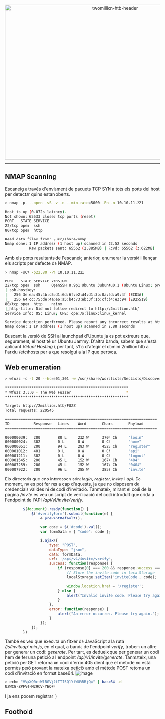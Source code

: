 <p align="center">
  <img src="https://github.com/user-attachments/assets/67d6ce83-549a-4d19-bf3f-9e20ff2fb6bb" alt="twomillion-htb-header" width="700" height="500">
</p>

---
## NMAP Scanning
Escaneig a través d'enviament de paquets TCP SYN a tots els ports del host per detectar quins estan oberts.
````bash
> nmap -p- --open -sS -v -n --min-rate=5000 -Pn -n 10.10.11.221

Host is up (0.072s latency).
Not shown: 65533 closed tcp ports (reset)
PORT   STATE SERVICE
22/tcp open  ssh
80/tcp open  http

Read data files from: /usr/share/nmap
Nmap done: 1 IP address (1 host up) scanned in 12.52 seconds
           Raw packets sent: 65562 (2.885MB) | Rcvd: 65562 (2.622MB)
````
Amb els ports resultants de l'escaneig anterior, enumerar la versió i llençar els scripts per defecte de NMAP.
````bash
> nmap -sCV -p22,80 -Pn 10.10.11.221

PORT   STATE SERVICE VERSION
22/tcp open  ssh     OpenSSH 8.9p1 Ubuntu 3ubuntu0.1 (Ubuntu Linux; protocol 2.0)
| ssh-hostkey: 
|   256 3e:ea:45:4b:c5:d1:6d:6f:e2:d4:d1:3b:0a:3d:a9:4f (ECDSA)
|_  256 64:cc:75:de:4a:e6:a5:b4:73:eb:3f:1b:cf:b4:e3:94 (ED25519)
80/tcp open  http    nginx
|_http-title: Did not follow redirect to http://2million.htb/
Service Info: OS: Linux; CPE: cpe:/o:linux:linux_kernel

Service detection performed. Please report any incorrect results at https://nmap.org/submit/ .
Nmap done: 1 IP address (1 host up) scanned in 9.88 seconds
````
Buscant la versió de SSH al launchpad d'Ubuntu ja es pot extreure que, segurament, el host té un Ubuntu Jammy. D'altra banda, sabem que s'està aplicant _Virtual Hosting_ i, per tant, s'ha d'afegir el domini 2million.htb a l'arxiu /etc/hosts per a que resolgui a la IP que pertoca.

## Web enumeration

````bash
> wfuzz -c -t 20 --hc=401,301 -w /usr/share/wordlists/SecLists/Discovery/Web-Content/directory-list-2.3-medium.txt http://2million.htb/FUZZ

********************************************************
* Wfuzz 3.1.0 - The Web Fuzzer                         *
********************************************************

Target: http://2million.htb/FUZZ
Total requests: 220545

=====================================================================
ID           Response   Lines    Word       Chars       Payload                                                                                                                                          
=====================================================================

000000039:   200        80 L     232 W      3704 Ch     "login"                                                                                                                                          
000000024:   302        0 L      0 W        0 Ch        "home"                                                                                                                                           
000000051:   200        94 L     293 W      4527 Ch     "register"                                                                                                                                       
000001012:   401        0 L      0 W        0 Ch        "api"                                                                                                                                            
000001211:   302        0 L      0 W        0 Ch        "logout"                                                                                                                                         
000001545:   200        45 L     152 W      1674 Ch     "404"                                                                                                                                            
000007259:   200        45 L     152 W      1674 Ch     "0404"                                                                                                                                           
000007922:   200        96 L     285 W      3859 Ch     "invite" 
````
Els directoris que ens interessen són: _login_, _register_, _invite_ i _api_. De moment, no es pot fer res a cap d'aquests, ja que no disposem de credencials vàlides ni de codi d'invitació. Tanmateix, mirant el codi de la pàgina _/invite_ es veu un script de verificació del codi introduït que crida a l'endpoint de l'API _/api/v1/invite/verify_.
````javascript
        $(document).ready(function() {
            $('#verifyForm').submit(function(e) {
                e.preventDefault();

                var code = $('#code').val();
                var formData = { "code": code };

                $.ajax({
                    type: "POST",
                    dataType: "json",
                    data: formData,
                    url: '/api/v1/invite/verify',
                    success: function(response) {
                        if (response[0] === 200 && response.success === 1 && response.data.message === "Invite code is valid!") {
                            // Store the invite code in localStorage
                            localStorage.setItem('inviteCode', code);

                            window.location.href = '/register';
                        } else {
                            alert("Invalid invite code. Please try again.");
                        }
                    },
                    error: function(response) {
                        alert("An error occurred. Please try again.");
                    }
                });
            });
        });
````
També es veu que executa un fitxer de JavaScript a la ruta _/js/inviteapi.min.js_, en el qual, a banda de l'endpoint _verify_, trobem un altre per generar un codi: _generate_. Per tant, es dedueix que per generar un codi hem de fer una petició a l'endpoint _/api/v1/invite/generate_. Tanmateix, una petició per GET retorna un codi d'error 405 dient que el mètode no està permès però provant la mateixa petició amb el mètode POST retorna un codi d'invitació en format base64.
![image](https://github.com/user-attachments/assets/66679475-d9e7-4814-bb84-b55a26a5eb52)
````bash
> echo "VVpXQ0ctWlBGVjQtTTI5Q1YtWUVRRjQ=" | base64 -d
UZWCG-ZPFV4-M29CV-YEQF4
````
I ja ens podem registrar :)

## Foothold
